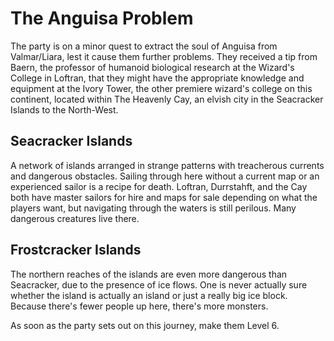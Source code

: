 # The Anguisa Problem
The party is on a minor quest to extract the soul of Anguisa from Valmar/Liara, lest it cause them further problems. They received a tip from Baern, the professor of humanoid biological research at the Wizard's College in Loftran, that they might have the appropriate knowledge and equipment at the Ivory Tower, the other premiere wizard's college on this continent, located within The Heavenly Cay, an elvish city in the Seacracker Islands to the North-West.

## Seacracker Islands
A network of islands arranged in strange patterns with treacherous currents and dangerous obstacles. Sailing through here without a current map or an experienced sailor is a recipe for death. Loftran, Durrstahft, and the Cay both have master sailors for hire and maps for sale depending on what the players want, but navigating through the waters is still perilous. Many dangerous creatures live there.

## Frostcracker Islands
The northern reaches of the islands are even more dangerous than Seacracker, due to the presence of ice flows. One is never actually sure whether the island is actually an island or just a really big ice block. Because there's fewer people up here, there's more monsters.

As soon as the party sets out on this journey, make them Level 6.
